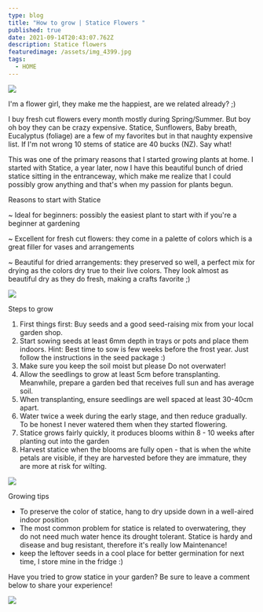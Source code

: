 ```yaml
---
type: blog
title: "How to grow | Statice Flowers "
published: true
date: 2021-09-14T20:43:07.762Z
description: Statice flowers
featuredimage: /assets/img_4399.jpg
tags:
  - HOME
---
```

![](/assets/img_4814.jpg)

I'm a flower girl, they make me the happiest, are we related already? ;)

I buy fresh cut flowers every month mostly during Spring/Summer. But boy oh boy they can be crazy expensive. Statice, Sunflowers, Baby breath, Eucalyptus (foliage) are a few of my favorites but in that naughty expensive list. If I'm not wrong 10 stems of statice are 40 bucks (NZ). Say what!

This was one of the primary reasons that I started growing plants at home. 
I started with Statice, a year later, now I have this beautiful bunch of dried statice sitting in the entranceway, which make me realize that I could possibly grow anything and that's when my passion for plants begun.

Reasons to start with Statice

~ Ideal for beginners: possibly the easiest plant to start with if you're a beginner at gardening 

~ Excellent for fresh cut flowers: they come in a palette of colors which is a great filler for vases and arrangements 

~ Beautiful for dried arrangements: they preserved so well, a perfect mix for drying as the colors dry true to their live colors. They look almost as beautiful dry as they do fresh, making a crafts favorite ;)

![](/assets/flowers-plants.png)

Steps to grow 

1. First things first: Buy seeds and a good seed-raising mix from your local garden shop. 
2. Start sowing seeds at least 6mm depth in trays or pots and place them indoors.
   Hint: Best time to sow is few weeks before the frost year. Just follow the instructions in the seed package :)
3. Make sure you keep the soil moist but please Do not overwater! 
4. Allow the seedlings to grow at least 5cm before transplanting. Meanwhile, prepare a garden bed that receives full sun and has average soil. 
5. When transplanting, ensure seedlings are well spaced at least 30-40cm apart. 
6. Water twice a week during the early stage, and then reduce gradually. To be honest I never watered them when they started flowering. 
7. Statice grows fairly quickly, it produces blooms within 8 - 10 weeks after planting out into the garden
8. Harvest statice when the blooms are fully open - that is when the white petals are visible, if they are harvested before they are immature, they are more at risk for wilting.

![](/assets/statice.png)

Growing tips

* To preserve the color of statice, hang to dry upside down in a well-aired indoor position
* The most common problem for statice is related to overwatering, they do not need much water hence its drought tolerant. Statice is hardy and disease and bug resistant, therefore it's really low Maintenance!
* keep the leftover seeds in a cool place for better germination for next time, I store mine in the fridge :)

Have you tried to grow statice in your garden? Be sure to leave a comment below to share your experience!

![](/assets/img_6390.jpg)
